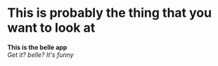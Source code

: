 # This is probably the thing that you want to look at  
  
**This is the belle app**  
*Get it? belle? It's funny*
